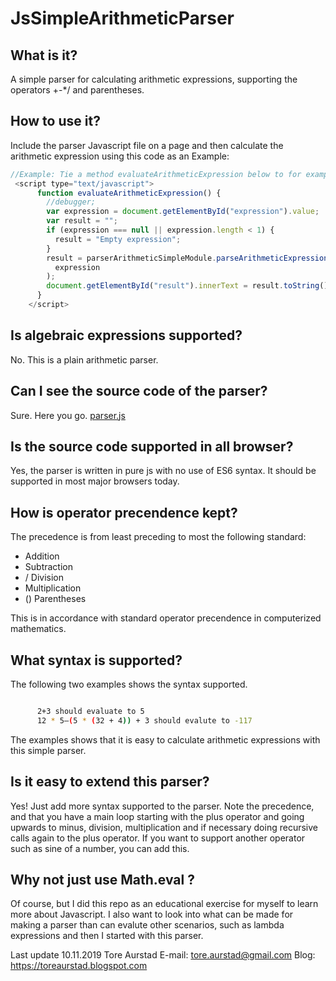 # JsSimpleArithmeticParser

## What is it?

A simple parser for calculating arithmetic expressions, supporting the operators +-\*/ and parentheses.

## How to use it?

Include the parser Javascript file on a page and then calculate the arithmetic expression using this code as an Example:

```javascript
//Example: Tie a method evaluateArithmeticExpression below to for example an onclick event of a button in your DOM elements.
 <script type="text/javascript">
      function evaluateArithmeticExpression() {
        //debugger;
        var expression = document.getElementById("expression").value;
        var result = "";
        if (expression === null || expression.length < 1) {
          result = "Empty expression";
        }
        result = parserArithmeticSimpleModule.parseArithmeticExpression(
          expression
        );
        document.getElementById("result").innerText = result.toString();
      }
    </script>
```

## Is algebraic expressions supported?

No. This is a plain arithmetic parser.

## Can I see the source code of the parser?

Sure. Here you go. <a href='parser.js'>parser.js</a>

## Is the source code supported in all browser?

Yes, the parser is written in pure js with no use of ES6 syntax. It should be supported in most major browsers today.

## How is operator precendence kept?

The precedence is from least preceding to most the following standard:

- Addition
- Subtraction
- / Division
- Multiplication
- () Parentheses

This is in accordance with standard operator precendence in computerized mathematics.

## What syntax is supported?

The following two examples shows the syntax supported.

```bash

      2+3 should evaluate to 5 
      12 * 5–(5 * (32 + 4)) + 3 should evalute to -117

```

The examples shows that it is easy to calculate arithmetic expressions with this simple parser.

## Is it easy to extend this parser?

Yes! Just add more syntax supported to the parser. Note the precedence, and that you have a main loop starting with the plus operator
and going upwards to minus, division, multiplication and if necessary doing recursive calls again to the plus operator. If you want to support another 
operator such as sine of a number, you can add this.

## Why not just use Math.eval ?

Of course, but I did this repo as an educational exercise for myself to learn more about Javascript. I also want to look into what can be made for making a parser
than can evalute other scenarios, such as lambda expressions and then I started with this parser.


Last update
10.11.2019
Tore Aurstad
E-mail: tore.aurstad@gmail.com 
Blog: https://toreaurstad.blogspot.com 

